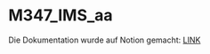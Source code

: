 # M347_IMS_aa
Die Dokumentation wurde auf Notion gemacht: [LINK](https://ajnurademi.notion.site/M347-Dienst-mit-Container-anwenden-Dok-Lernziele-4a7a24134ac54532b659832028c65d8f?pvs=74) 
